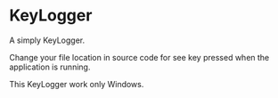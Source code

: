 # KeyLogger

A simply KeyLogger.

Change your file location in source code for see key pressed when the application is running.

This KeyLogger work only Windows.
